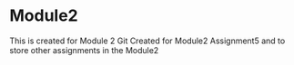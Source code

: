 # Module2
This is created for Module 2 Git
Created for Module2 Assignment5 and to store other assignments in the Module2
